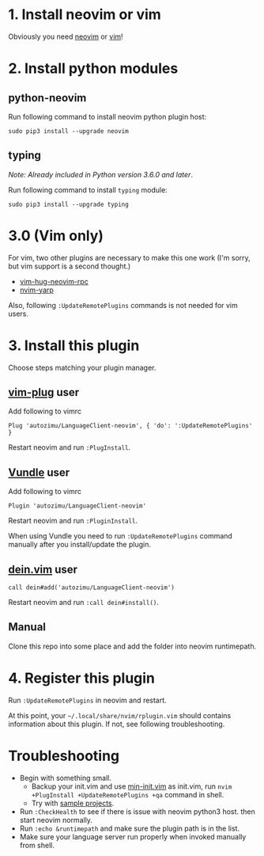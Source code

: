 # 1. Install neovim or vim

Obviously you need [neovim](https://github.com/neovim/neovim#install-from-package) or [vim](http://www.vim.org/)!

# 2. Install python modules
## python-neovim
Run following command to install neovim python plugin host:
```
sudo pip3 install --upgrade neovim
```

## typing
_Note: Already included in Python version 3.6.0 and later_.

Run following command to install `typing` module:
```
sudo pip3 install --upgrade typing
```

# 3.0 (Vim only)

For vim, two other plugins are necessary to make this one work (I'm sorry,
but vim support is a second thought.)

- [vim-hug-neovim-rpc](https://github.com/roxma/vim-hug-neovim-rpc)
- [nvim-yarp](https://github.com/roxma/nvim-yarp)

Also, following `:UpdateRemotePlugins` commands is not needed for vim users.

# 3. Install this plugin
Choose steps matching your plugin manager.

## [vim-plug](https://github.com/junegunn/vim-plug) user
Add following to vimrc
```
Plug 'autozimu/LanguageClient-neovim', { 'do': ':UpdateRemotePlugins' }
```
Restart neovim and run `:PlugInstall`.

## [Vundle](https://github.com/VundleVim/Vundle.vim) user
Add following to vimrc
```
Plugin 'autozimu/LanguageClient-neovim'

```
Restart neovim and run `:PluginInstall`.

When using Vundle you need to run `:UpdateRemotePlugins` command manually 
after you install/update the plugin. 

## [dein.vim](https://github.com/Shougo/dein.vim) user
```
call dein#add('autozimu/LanguageClient-neovim')
```
Restart neovim and run `:call dein#install()`.

## Manual
Clone this repo into some place and add the folder into neovim runtimepath.

# 4. Register this plugin

Run `:UpdateRemotePlugins` in neovim and restart.

At this point, your `~/.local/share/nvim/rplugin.vim` should contains
information about this plugin. If not, see following troubleshooting.

# Troubleshooting

- Begin with something small.
    - Backup your init.vim and use [min-init.vim](https://github.com/autozimu/LanguageClient-neovim/blob/master/min-init.vim) as init.vim, run `nvim +PlugInstall +UpdateRemotePlugins +qa` command in shell.
    - Try with [sample projects](https://github.com/autozimu/LanguageClient-neovim/tree/master/rplugin/python3/tests).
- Run `:CheckHealth` to see if there is issue with neovim python3 host.
  then start neovim normally.
- Run `:echo &runtimepath` and make sure the plugin path is in the list.
- Make sure your language server run properly when invoked manually from
  shell.
